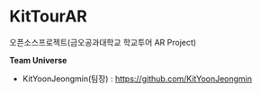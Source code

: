 # KitTourAR
오픈소스프로젝트(금오공과대학교 학교투어 AR Project)


**Team Universe**
- KitYoonJeongmin(팀장) : https://github.com/KitYoonJeongmin
